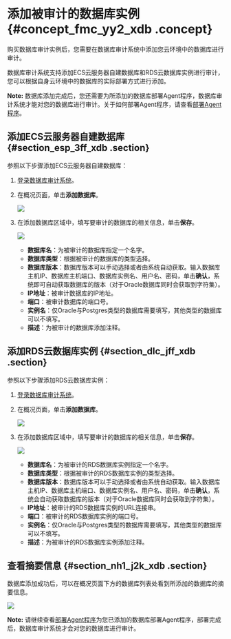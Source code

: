 # 添加被审计的数据库实例 {#concept_fmc_yy2_xdb .concept}

购买数据库审计实例后，您需要在数据库审计系统中添加您云环境中的数据库进行审计。

数据库审计系统支持添加ECS云服务器自建数据库和RDS云数据库实例进行审计，您可以根据自身云环境中的数据库的实际部署方式进行添加。

**Note:** 数据库添加完成后，您还需要为所添加的数据库部署Agent程序，数据库审计系统才能对您的数据库进行审计。关于如何部署Agent程序，请查看[部署Agent程序](cn.zh-CN/用户指南/部署Agent程序.md#)。

## 添加ECS云服务器自建数据库 {#section_esp_3ff_xdb .section}

参照以下步骤添加ECS云服务器自建数据库：

1.  [登录数据库审计系统](cn.zh-CN/用户指南/登录数据库审计系统.md#)。
2.  在概况页面，单击**添加数据库**。

    ![](http://static-aliyun-doc.oss-cn-hangzhou.aliyuncs.com/assets/img/12775/3544_zh-CN.png)

3.  在添加数据库区域中，填写要审计的数据库的相关信息，单击**保存**。

    ![](http://static-aliyun-doc.oss-cn-hangzhou.aliyuncs.com/assets/img/12775/3545_zh-CN.png)

    -   **数据库名**：为被审计的数据库指定一个名字。
    -   **数据库类型**：根据被审计的数据库的类型选择。
    -   **数据库版本**：数据库版本可以手动选择或者由系统自动获取。输入数据库主机IP、数据库主机端口、数据库实例名、用户名、密码，单击**确认**，系统即可自动获取数据库的版本（对于Oracle数据库同时会获取到字符集）。
    -   **IP地址**：被审计数据库的IP地址。
    -    **端口**：被审计数据库的端口号。
    -   **实例名**：仅Oracle与Postgres类型的数据库需要填写，其他类型的数据库可以不填写。
    -   **描述**：为被审计的数据库添加注释。

## 添加RDS云数据库实例 {#section_dlc_jff_xdb .section}

参照以下步骤添加RDS云数据库实例：

1.  [登录数据库审计系统](cn.zh-CN/用户指南/登录数据库审计系统.md#)。
2.  在概况页面，单击**添加数据库**。

    ![](http://static-aliyun-doc.oss-cn-hangzhou.aliyuncs.com/assets/img/12775/3547_zh-CN.png)

3.  在添加数据库区域中，填写要审计的数据库的相关信息，单击**保存**。

    ![](http://static-aliyun-doc.oss-cn-hangzhou.aliyuncs.com/assets/img/12775/3549_zh-CN.png)

    -   **数据库名**：为被审计的RDS数据库实例指定一个名字。
    -   **数据库类型**：根据被审计的RDS数据库实例的类型选择。
    -   **数据库版本**：数据库版本可以手动选择或者由系统自动获取。输入数据库主机IP、数据库主机端口、数据库实例名、用户名、密码，单击**确认**，系统会自动获取数据库的版本（对于Oracle数据库同时会获取到字符集）。
    -   **IP地址**：被审计的RDS数据库实例的URL连接串。
    -   **端口**：被审计的RDS数据库实例的端口号。
    -   **实例名**：仅Oracle与Postgres类型的数据库需要填写，其他类型的数据库可以不填写。
    -   **描述**：为被审计的RDS数据库实例添加注释。

## 查看摘要信息 {#section_nh1_j2k_xdb .section}

数据库添加成功后，可以在概况页面下方的数据库列表处看到所添加的数据库的摘要信息。

![](http://static-aliyun-doc.oss-cn-hangzhou.aliyuncs.com/assets/img/12775/3550_zh-CN.png)

**Note:** 请继续查看[部署Agent程序](cn.zh-CN/用户指南/部署Agent程序.md#)为您已添加的数据库部署Agent程序，部署完成后，数据库审计系统才会对您的数据库进行审计。


